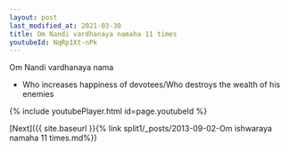 ```yaml
---
layout: post
last_modified_at: 2021-03-30
title: Om Nandi vardhanaya namaha 11 times
youtubeId: NqRp1Xt-nPk
---
```

 
 
Om Nandi vardhanaya nama 
 
 -  Who increases happiness of devotees/Who destroys the wealth of his enemies 
 
  
 
  
 
 
 
 
 
 


{% include youtubePlayer.html id=page.youtubeId %}
 
[Next]({{ site.baseurl }}{% link  split1/_posts/2013-09-02-Om ishwaraya namaha 11 times.md%})
 
